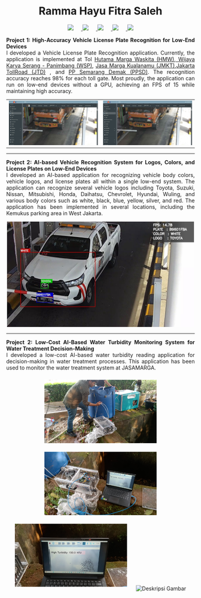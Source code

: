 <h1 align="center">Ramma Hayu Fitra Saleh</h1>

<p align="center">
  <a href="https://github.com/rammahayufitra" target="_blank">
    <img src="https://img.shields.io/badge/GitHub-100000?style=for-the-badge&logo=github&logoColor=white" style="margin-right: 20px;">
  </a>
  <a href="https://www.linkedin.com/in/ramma-fitra/" target="_blank">
    <img src="https://img.shields.io/badge/LinkedIn-0A66C2?style=for-the-badge&logo=linkedin&logoColor=white" style="margin-right: 20px;">
  </a>
  <a href="https://medium.com/@rammahayufitra" target="_blank">
    <img src="https://img.shields.io/badge/Medium-12100E?style=for-the-badge&logo=medium&logoColor=white" style="margin-right: 20px;">
  </a>
  <a href="https://wa.me/08974832050" target="_blank">
    <img src="https://img.shields.io/badge/WhatsApp-25D366?style=for-the-badge&logo=whatsapp&logoColor=white" style="margin-right: 20px;">
  </a>
  <a href="mailto:rammahayufitra@gmail.com" target="_blank">
    <img src="https://img.shields.io/badge/Gmail-D14836?style=for-the-badge&logo=gmail&logoColor=white">
  </a>
</p>

<div style="text-align: justify;">
  <b>Project 1: High-Accuracy Vehicle License Plate Recognition for Low-End Devices</b><br>
  I developed a Vehicle License Plate Recognition application. Currently, the application is implemented at Tol <a href="https://hmwtollroadweb.com/profile/sekilas-hmw" target="_blank">Hutama Marga Waskita (HMW)</a>,<a href="https://wika.co.id/id/business/infrastructure-and-building/infrastructure/serang-panimbang-toll-road" target="_blank"> Wijaya Karya Serang - Panimbang (WSP)</a>, 
  <a href="https://www.jmkt.co.id/" target="_blank">Jasa Marga Kualanamu (JMKT)</a>,<a href="https://www.jtd.co.id/" target="_blank">Jakarta TollRoad (JTD)</a> , and <a href="https://www.instagram.com/ppsemarangdemak/?hl=en" target="_blank">PP Semarang Demak (PPSD)</a>. The recognition accuracy reaches 98% for each toll gate. Most proudly, the application can run on low-end devices without a GPU, achieving an FPS of 15 while maintaining high accuracy.
<table>
  <tr>
    <td style="width: 50%; vertical-align: top;">
      <img src="https://github.com/rammahayufitra/portofolio/blob/main/assets/contoh_dashboard_anpr.png" alt="Deskripsi Gambar" width="500" height="auto">
    </td>
    <td style="width: 50%; vertical-align: top;">
      <img src="https://github.com/rammahayufitra/portofolio/blob/main/assets/contoh_dashboard_anpr.png" alt="Deskripsi Gambar" width="500" height="auto">
    </td>
  </tr>
</table>
</div>
<hr>
<div style="text-align: justify;">
  <b>Project 2: AI-based Vehicle Recognition System for Logos, Colors, and License Plates on Low-End Devices</b><br>
  I developed an AI-based application for recognizing vehicle body colors, vehicle logos, and license plates all within a single low-end system. The application can recognize several vehicle logos including Toyota, Suzuki, Nissan, Mitsubishi, Honda, Daihatsu, Chevrolet, Hyundai, Wuling, and various body colors such as white, black, blue, yellow, silver, and red. The application has been implemented in several locations, including the Kemukus parking area in West Jakarta.<br>
</div>

<p align="center">
  <img src="https://github.com/rammahayufitra/portofolio/blob/main/assets/warlop.jpg" alt="Deskripsi Gambar" width="500" height="auto">
</p>
<hr>
<div style="text-align: justify;">
  <b>Project 2: Low-Cost AI-Based Water Turbidity Monitoring System for Water Treatment Decision-Making</b><br>
  I developed a low-cost AI-based water turbidity reading application for decision-making in water treatment processes. This application has been used to monitor the water treatment system at JASAMARGA.<br>
</div>
<p align="center">
  <img src="https://github.com/rammahayufitra/portofolio/blob/main/assets/Turbidity_0.jpeg" alt="Deskripsi Gambar" width="300" style="margin: 10px;">
  <img src="https://github.com/rammahayufitra/portofolio/blob/main/assets/turbidity_1.jpeg" alt="Deskripsi Gambar" width="300" style="margin: 10px;">
  <img src="https://github.com/rammahayufitra/portofolio/blob/main/assets/turbidity_2.jpeg" alt="Deskripsi Gambar" width="300" style="margin: 10px;">
  <img src="https://github.com/rammahayufitra/portofolio/blob/main/assets/turbidity_4.gif"  alt="Deskripsi Gambar" width="300" style="margin: 10px;">
</p>





 
